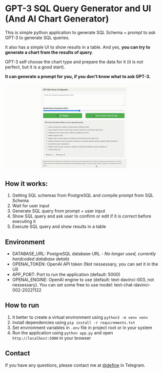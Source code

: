 # GPT-3 SQL Query Generator and UI (And AI Chart Generator)

This is simple python application to generate SQL Schema + prompt to ask GPT-3 to generate SQL queries.

It also has a simple UI to show results in a table. And yes, **you can try to generate a chart from the results of query**.

GPT-3 self choose the chart type and prepare the data for it (it is not perfect, but it is a good start).

**It can generate a prompt for you, if you don't know what to ask GPT-3.**

![](https://github.com/Hormold/gpt-sql-box/blob/master/docs/demo.gif?raw=true)


## How it works:
1. Getting SQL schemas from PostgreSQL and compile prompt from SQL Schema
3. Wait for user input
4. Generate SQL query from prompt + user input
5. Show SQL query and ask user to confirm or edit if it is correct before executing it
6. Execute SQL query and show results in a table

## Environment
- DATABASE_URL: PostgreSQL database URL - *No longer used, currently hardcoded database details*
- OPENAI_TOKEN: OpenAI API token (Not nessessary, you can set it in the UI)
- APP_PORT: Port to run the application (default: 5000)
- OPENAI_ENGINE: OpenAI engine to use (default: text-davinci-003, not nessessary). You can set some free to use model: text-chat-davinci-002-20221122

## How to run
1. It better to create a virtual environment using `python3 -m venv venv`
2. Install dependencies using `pip install -r requirements.txt`
3. Set environment variables in `.env` file in project root or in your system
4. Run the application using `python app.py` and open `http://localhost:5000` in your browser

## Contact 
If you have any questions, please contact me at [@define](https://t.me/define) in Telegram.
